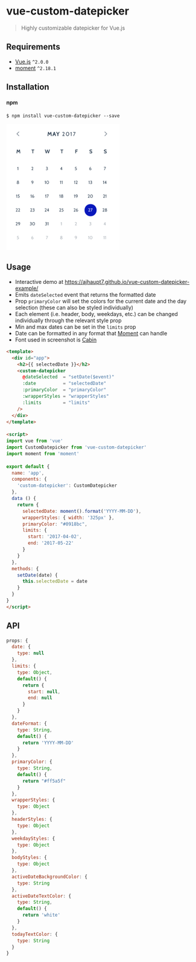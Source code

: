 # vue-custom-datepicker

> Highly customizable datepicker for Vue.js

## Requirements

- [Vue.js](https://github.com/yyx990803/vue) `^2.0.0`
- [moment](https://github.com/moment/moment) `^2.18.1`

## Installation

#### npm

```shell
$ npm install vue-custom-datepicker --save
```

<img src="./assets/screenshot.png" width="300" />

## Usage

- Interactive demo at https://ajhaupt7.github.io/vue-custom-datepicker-example/
- Emits `dateSelected` event that returns the formatted date
- Prop `primaryColor` will set the colors for the current date and the day selection (these can also be styled individually)
- Each element (i.e. header, body, weekdays, etc.) can be changed individually through the relevant style prop
- Min and max dates can be set in the `limits` prop
- Date can be formatted in any format that <a href="https://momentjs.com/">Moment</a> can handle
- Font used in screenshot is <a href="https://fonts.google.com/specimen/Cabin">Cabin</a>

```html
<template>
  <div id="app">
    <h2>{{ selectedDate }}</h2>
    <custom-datepicker 
      @dateSelected  = "setDate($event)"
      :date          = "selectedDate" 
      :primaryColor  = "primaryColor"
      :wrapperStyles = "wrapperStyles"
      :limits        = "limits"
    />
  </div>
</template>

<script>
import vue from 'vue'
import CustomDatepicker from 'vue-custom-datepicker'
import moment from 'moment'

export default {
  name: 'app',
  components: {
    'custom-datepicker': CustomDatepicker
  },
  data () {
    return {
      selectedDate: moment().format('YYYY-MM-DD'),
      wrapperStyles: { width: '325px' },
      primaryColor: "#0918bc",
      limits: {
        start: '2017-04-02',
        end: '2017-05-22'
      }
    }
  },
  methods: {
    setDate(date) {
      this.selectedDate = date
    }
  }
}
</script>
```

## API 

```javascript
props: {
  date: {
    type: null
  },
  limits: {
    type: Object,
    default() {
      return {
        start: null,
        end: null
      }
    }
  },
  dateFormat: {
    type: String,
    default() {
      return 'YYYY-MM-DD'
    }
  },
  primaryColor: {
    type: String,
    default() {
      return "#ff5a5f"
    }
  },
  wrapperStyles: {
    type: Object 
  },
  headerStyles: {
    type: Object
  },
  weekdayStyles: {
    type: Object
  },
  bodyStyles: {
    type: Object
  },
  activeDateBackgroundColor: {
    type: String
  },
  activeDateTextColor: {
    type: String,
    default() {
      return 'white'
    }
  },
  todayTextColor: {
    type: String
  }
}

```